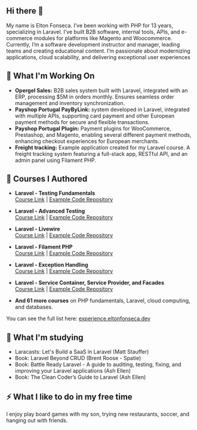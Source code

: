 ## Hi there 👋

My name is Elton Fonseca. I’ve been working with PHP for 13 years, specializing in Laravel. I’ve built B2B software, internal tools, APIs, and e-commerce modules for platforms like Magento and Woocommerce. Currently, I’m a software development instructor and manager, leading teams and creating educational content. I’m passionate about modernizing applications, cloud scalability, and delivering exceptional user experiences

## 🔭 What I'm Working On
 - **Opergel Sales:** B2B sales system built with Laravel, integrated with an ERP, processing $5M in orders monthly. Ensures seamless order management and inventory synchronization.
 - **Payshop Portugal PayByLink:** system developed in Laravel, integrated with multiple APIs, supporting card payment and other European payment methods for secure and flexible transactions.
 - **Payshop Portugal Plugin:** Payment plugins for WooCommerce, Prestashop, and Magento, enabling several different payment methods, enhancing checkout experiences for European merchants.
 - **Freight tracking:** Example application created for my Laravel course. A freight tracking system featuring a full-stack app, RESTful API, and an admin panel using Filament PHP.  

## 🚀 Courses I Authored 

- **Laravel - Testing Fundamentals**  
  [Course Link](https://www-treinaweb-com-br.translate.goog/curso/laravel-testes-fundamentos?_x_tr_sl=pt&_x_tr_tl=en&_x_tr_hl=pt-BR&_x_tr_pto=wapp) | [Example Code Repository](https://github.com/treinaweb/laravel-teste-fundamentos)  

- **Laravel - Advanced Testing**  
  [Course Link](https://www-treinaweb-com-br.translate.goog/curso/laravel-testes-avancado?_x_tr_sl=pt&_x_tr_tl=en&_x_tr_hl=pt-BR&_x_tr_pto=wapp) | [Example Code Repository](https://github.com/treinaweb/laravel-teste-avancados)  

- **Laravel - Livewire**  
  [Course Link](https://www-treinaweb-com-br.translate.goog/curso/laravel-criando-aplicacoes-dinamicas-com-livewire?_x_tr_sl=pt&_x_tr_tl=en&_x_tr_hl=pt-BR&_x_tr_pto=wapp) | [Example Code Repository](https://github.com/treinaweb/laravel-criando-aplicacoes-dinamicas-com-livewire)  

- **Laravel - Filament PHP**  
  [Course Link](https://www-treinaweb-com-br.translate.goog/curso/laravel-construindo-aplicacoes-com-filamentphp?_x_tr_sl=pt&_x_tr_tl=en&_x_tr_hl=pt-BR&_x_tr_pto=wapp) | [Example Code Repository](https://github.com/treinaweb/laravel-filament-php)  

- **Laravel - Exception Handling**  
  [Course Link](https://www-treinaweb-com-br.translate.goog/direto-ao-ponto/laravel-trabalhando-com-tratamento-de-excecoes?_x_tr_sl=pt&_x_tr_tl=en&_x_tr_hl=pt-BR&_x_tr_pto=wapp) | [Example Code Repository](https://github.com/treinaweb/laravel-exceptions)  

- **Laravel - Service Container, Service Provider, and Facades**  
  [Course Link](https://www-treinaweb-com-br.translate.goog/curso/laravel-service-container-service-provider-e-facades?_x_tr_sl=pt&_x_tr_tl=en&_x_tr_hl=pt-BR&_x_tr_pto=wapp) | [Example Code Repository](https://github.com/treinaweb/laravel-container-provider-facade)  

- **And 61 more courses** on PHP fundamentals, Laravel, cloud computing, and databases.  

You can see the full list here: [experience.eltonfonseca.dev](https://experience.eltonfonseca.dev/requests/10007)  

## 🌱 What I'm studying
 - Laracasts: Let's Build a SaaS in Laravel (Matt Stauffer)
 - Book: Laravel Beyond CRUD (Brent Roose - Spatie)
 - Book: Battle Ready Laravel - A guide to auditing, testing, fixing, and improving your Laravel applications (Ash Ellen)
 - Book: The Clean Coder’s Guide to Laravel (Ash Ellen)

## ⚡ What I like to do in my free time
I enjoy play board games with my son, trying new restaurants, soccer, and hanging out with friends.

